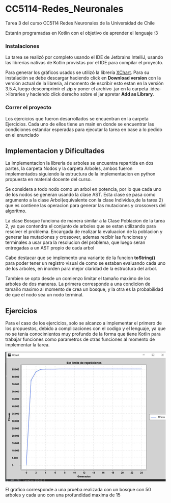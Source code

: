 # CC5114-Redes_Neuronales
Tarea 3 del curso CC5114 Redes Neuronales de la Universidad de Chile

Estarán programadas en Kotlin con el objetivo de aprender el lenguaje :3

### Instalaciones
La tarea se realizó por completo usando el IDE de Jetbrains IntelliJ, usando las librerías nativas de Kotlin provistas 
por el IDE para compilar el proyecto.

Para generar los gráficos usados se utilizó la librería [XChart](https://knowm.org/open-source/XChart/). Para su instalación
se debe descargar haciendo click en __Download version__ con la versión actual de la librería, al momento de escribir 
esto estan en la versión 3.5.4, luego descomprimir el zip y poner el archivo .jar en la carpeta .idea->libraries y haciendo click 
derecho sobre el jar apretar __Add as Library__.

### Correr el proyecto
Los ejercicios que fueron desarrollados se encuentran en la carpeta Ejercicios. Cada uno
de ellos tiene un main en donde se encuentrar las condiciones estandar esperadas para
ejecutar la tarea en base a lo pedido en el enunciado

## Implementacion y Dificultades
La implementacion la libreria de arboles se encuentra repartida en dos partes, la
carpeta Nodos y la carpeta Arboles, ambos fueron implementados siguiendo la estructura
 de la implementacion en python propuesta en material docente del curso. 
 
 Se considera a todo nodo como un arbol en potencia, por lo que cada uno de los nodos
 se generan usando la clase AST. Esta clase se pasa como argumento a la clase Arbol(equivalente
 con la clase Individuo,de la tarea 2) que es contiene las operacion para generar las mutaciones
 y crossovers del algoritmo.
 
 La clase Bosque funciona de manera similar a la Clase Poblacion de la tarea 2, ya 
 que contendra el conjunto de arboles que se estan utilizando para resolver el problema.
 Encargada de realizar la evaluacion de la poblacion y generar las mutaciones y crossover, ademas
 recibir las funciones y terminales a usar para la resolucion del problema, que luego seran
 entregadas a un AST propio de cada arbol
 
 Cabe destacar que se implemento una variante de la funcion __toString()__ para poder tener
 un registro visual de como se estaban evaluando cada uno de los arboles, en inorden para mejor
 claridad de la estructura del arbol.
  
  Tambien se opto desde un comienzo limitar el tamaño maximo de
 los arboles de dos maneras. La primera corresponde a una condicion de tamaño maximo al momento de crea
 un bosque, y la otra es la probabilidad de que el nodo sea un nodo terminal. 
 
 
## Ejercicios
 Para el caso de los ejercicios, solo se alcanzo a implementar el primero de los propuestos,
 debido a complicaciones con el codigo y el lenguaje, ya que no se tenia conocimientos muy
 profundo de la forma que tiene Kotlin para trabajar funciones como parametros de otras funciones
 al momento de implementar la tarea.
 
 

<center>
 <img src="https://github.com/terrypls/CC5114-Redes_Neuronales/blob/master/src/Tarea3/Assets/maravillosa.jpg" alt="Ejercicio 1">
</center>
 
 El grafico corresponde a una prueba realizada con un bosque con 50 arboles y cada uno
 con una profundidad maxima de 15
 
 
